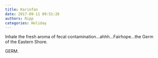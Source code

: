 ```yaml
---
title: Karinfan
date: 2017-09-11 09:51:26
authors: Ripp
categories: Holiday
---
```


 Inhale the fresh aroma of fecal contamination...ahhh...Fairhope...the Germ of the Eastern Shore.

GERM.